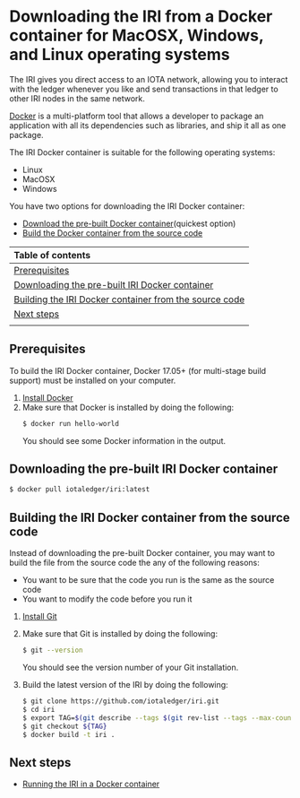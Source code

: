 # Downloading the IRI from a Docker container for MacOSX, Windows, and Linux operating systems

The IRI gives you direct access to an IOTA network, allowing you to interact with the ledger whenever you like and send transactions in that ledger to other IRI nodes in the same network.

[Docker](https://www.docker.com/) is a multi-platform tool that allows a developer to package an application with all its dependencies such as libraries, and ship it all as one package.

The IRI Docker container is suitable for the following operating systems:
* Linux
* MacOSX
* Windows

You have two options for downloading the IRI Docker container:
* [Download the pre-built Docker container]((#downloading-the-pre-built-iri-docker-container))(quickest option)
* [Build the Docker container from the source code](#building-the-iri-docker-container-from-the-source-code)

| **Table of contents**                  |        
| :------------------- |
|[Prerequisites](#prerequisites)|
|[Downloading the pre-built IRI Docker container](#downloading-the-pre-built-iri-docker-container)|
|[Building the IRI Docker container from the source code](#building-the-iri-docker-container-from-the-source-code)|
|[Next steps](#next-steps)|
||

## Prerequisites

To build the IRI Docker container, Docker 17.05+ (for multi-stage build support) must be installed on your computer.

1. [Install Docker](https://docs.docker.com/install/#supported-platforms)
2. Make sure that Docker is installed by doing the following:
    ```bash
    $ docker run hello-world
    ```
    You should see some Docker information in the output.
  
## Downloading the pre-built IRI Docker container

```bash
$ docker pull iotaledger/iri:latest
```

## Building the IRI Docker container from the source code

Instead of downloading the pre-built Docker container, you may want to build the file from the source code the any of the following reasons:
* You want to be sure that the code you run is the same as the source code
* You want to modify the code before you run it

1. [Install Git](https://git-scm.com/book/en/v2/Getting-Started-Installing-Git)
2. Make sure that Git is installed by doing the following:

    ```bash
    $ git --version
    ```

    You should see the version number of your Git installation.

3. Build the latest version of the IRI by doing the following:
    ```bash
    $ git clone https://github.com/iotaledger/iri.git
    $ cd iri
    $ export TAG=$(git describe --tags $(git rev-list --tags --max-count=1))
    $ git checkout ${TAG}
    $ docker build -t iri .
    ```
## Next steps

* [Running the IRI in a Docker container](/iri/how-to-guides/running-the-iri-in-a-docker-container)